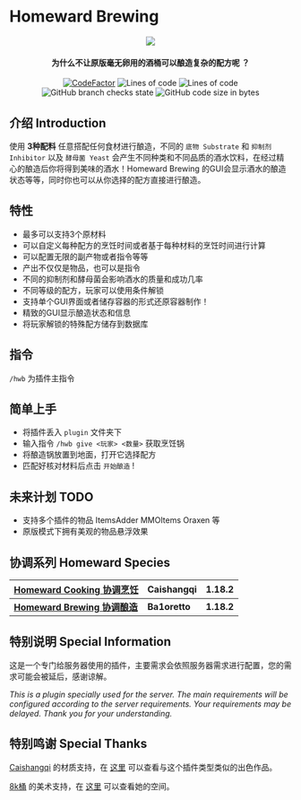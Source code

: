# Homeward Brewing

<p align="center">
<img src = "https://user-images.githubusercontent.com/39553613/145566584-494920e6-bdac-4c23-985d-9d00187c90e1.jpg">
</p>
<h4 align="center">为什么不让原版毫无卵用的酒桶可以酿造复杂的配方呢 ？</h4>

<p align="center">
<a href="https://www.codefactor.io/repository/github/caishangqi/homeward-webstorebridge/overview/plugin-webstore-bridge"><img src="https://www.codefactor.io/repository/github/caishangqi/homeward-webstorebridge/badge/plugin-webstore-bridge" alt="CodeFactor" /></a>
<img alt="Lines of code" src="https://img.shields.io/tokei/lines/github/Ba1oretto/Brewing">
<img alt="Lines of code" src="https://img.shields.io/badge/paper-1.18.2-green">
<img alt="GitHub branch checks state" src="https://img.shields.io/github/checks-status/Ba1oretto/Brewing/master?label=build">
<img alt="GitHub code size in bytes" src="https://img.shields.io/github/languages/code-size/Ba1oretto/Brewing">
</p>

## 介绍 Introduction
使用 **3种配料** 任意搭配任何食材进行酿造，不同的 `底物 Substrate` 和 `抑制剂 Inhibitor` 以及 `酵母菌 Yeast` 会产生不同种类和不同品质的酒水饮料，在经过精心的酿造后你将得到美味的酒水！Homeward Brewing 的GUI会显示酒水的酿造状态等等，同时你也可以从你选择的配方直接进行酿造。

## 特性

- 最多可以支持3个原材料
- 可以自定义每种配方的烹饪时间或者基于每种材料的烹饪时间进行计算
- 可以配置无限的副产物或者指令等等
- 产出不仅仅是物品，也可以是指令
- 不同的抑制剂和酵母菌会影响酒水的质量和成功几率
- 不同等级的配方，玩家可以使用条件解锁
- 支持单个GUI界面或者储存容器的形式还原容器制作！
- 精致的GUI显示酿造状态和信息
- 将玩家解锁的特殊配方储存到数据库

## 指令
`/hwb` 为插件主指令

## 简单上手

- 将插件丢入 `plugin` 文件夹下
- 输入指令 `/hwb give <玩家> <数量>` 获取烹饪锅
- 将酿造锅放置到地面，打开它选择配方
- 匹配好核对材料后点击 `开始酿造` !


## 未来计划 TODO
- 支持多个插件的物品 ItemsAdder MMOItems Oraxen 等
- 原版模式下拥有美观的物品悬浮效果

## 协调系列 Homeward Species

| [Homeward Cooking 协调烹饪](https://github.com/Caishangqi/homeward-plugin-cooking) | Caishangqi | 1.18.2 |
|-----------------------|------------|--------|
| **[Homeward Brewing 协调酿造](https://github.com/Ba1oretto/Brewing)** |  **Ba1oretto**          | **1.18.2** |

## 特别说明 Special Information

这是一个专门给服务器使用的插件，主要需求会依照服务器需求进行配置，您的需求可能会被延后，感谢谅解。

_This is a plugin specially used for the server. The main requirements will be configured according to the server
requirements. Your requirements may be delayed. Thank you for your understanding._


## 特别鸣谢 Special Thanks

[Caishangqi](https://github.com/Caishangqi) 的材质支持，在 [这里](https://github.com/Caishangqi/homeward-plugin-cooking) 可以查看与这个插件类型类似的出色作品。

[8k桶](https://space.bilibili.com/204915931) 的美术支持，在 [这里](https://space.bilibili.com/204915931) 可以查看她的空间。

